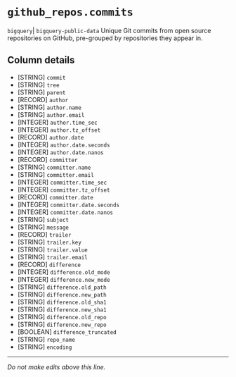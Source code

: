 # `github_repos.commits`
`bigquery`| `bigquery-public-data`
Unique Git commits from open source repositories on GitHub, pre-grouped by repositories they appear in.

## Column details
* [STRING]    `commit`
* [STRING]    `tree`
* [STRING]    `parent`
* [RECORD]    `author`
* [STRING]    `author.name`
* [STRING]    `author.email`
* [INTEGER]   `author.time_sec`
* [INTEGER]   `author.tz_offset`
* [RECORD]    `author.date`
* [INTEGER]   `author.date.seconds`
* [INTEGER]   `author.date.nanos`
* [RECORD]    `committer`
* [STRING]    `committer.name`
* [STRING]    `committer.email`
* [INTEGER]   `committer.time_sec`
* [INTEGER]   `committer.tz_offset`
* [RECORD]    `committer.date`
* [INTEGER]   `committer.date.seconds`
* [INTEGER]   `committer.date.nanos`
* [STRING]    `subject`
* [STRING]    `message`
* [RECORD]    `trailer`
* [STRING]    `trailer.key`
* [STRING]    `trailer.value`
* [STRING]    `trailer.email`
* [RECORD]    `difference`
* [INTEGER]   `difference.old_mode`
* [INTEGER]   `difference.new_mode`
* [STRING]    `difference.old_path`
* [STRING]    `difference.new_path`
* [STRING]    `difference.old_sha1`
* [STRING]    `difference.new_sha1`
* [STRING]    `difference.old_repo`
* [STRING]    `difference.new_repo`
* [BOOLEAN]   `difference_truncated`
* [STRING]    `repo_name`
* [STRING]    `encoding`

-------------------------------------------------------------------------------
*Do not make edits above this line.*
